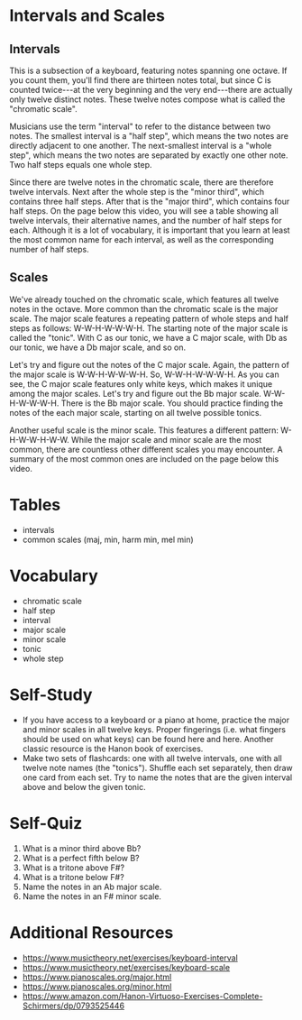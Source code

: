 Intervals and Scales
====================

Intervals
---------

This is a subsection of a keyboard, featuring notes spanning one octave.  If
you count them, you'll find there are thirteen notes total, but since C is
counted twice---at the very beginning and the very end---there are actually
only twelve distinct notes.  These twelve notes compose what is called the
"chromatic scale".

Musicians use the term "interval" to refer to the distance between two notes.
The smallest interval is a "half step", which means the two notes are directly
adjacent to one another.  The next-smallest interval is a "whole step", which
means the two notes are separated by exactly one other note.  Two half steps
equals one whole step.

Since there are twelve notes in the chromatic scale, there are therefore twelve
intervals.  Next after the whole step is the "minor third", which contains
three half steps.  After that is the "major third", which contains four half
steps.  On the page below this video, you will see a table showing all twelve
intervals, their alternative names, and the number of half steps for each.
Although it is a lot of vocabulary, it is important that you learn at least the
most common name for each interval, as well as the corresponding number of half
steps.

Scales
------

We've already touched on the chromatic scale, which features all twelve notes
in the octave.  More common than the chromatic scale is the major scale.  The
major scale features a repeating pattern of whole steps and half steps as
follows: W-W-H-W-W-W-H.  The starting note of the major scale is called the
"tonic".  With C as our tonic, we have a C major scale, with Db as our tonic,
we have a Db major scale, and so on.

Let's try and figure out the notes of the C major scale.  Again, the pattern of
the major scale is W-W-H-W-W-W-H.  So, W-W-H-W-W-W-H.  As you can see, the C
major scale features only white keys, which makes it unique among the major
scales.  Let's try and figure out the Bb major scale.  W-W-H-W-W-W-H.  There is
the Bb major scale.  You should practice finding the notes of the each major
scale, starting on all twelve possible tonics.

Another useful scale is the minor scale.  This features a different pattern:
W-H-W-W-H-W-W.  While the major scale and minor scale are the most common,
there are countless other different scales you may encounter.  A summary of the
most common ones are included on the page below this video.


Tables
======

- intervals
- common scales (maj, min, harm min, mel min)


Vocabulary
==========

- chromatic scale
- half step
- interval
- major scale
- minor scale
- tonic
- whole step


Self-Study
==========

- If you have access to a keyboard or a piano at home, practice the major and
  minor scales in all twelve keys.  Proper fingerings (i.e. what fingers should
  be used on what keys) can be found here and here.  Another classic resource
  is the Hanon book of exercises.
- Make two sets of flashcards: one with all twelve intervals, one with all
  twelve note names (the "tonics").  Shuffle each set separately, then draw one
  card from each set.  Try to name the notes that are the given interval above
  and below the given tonic.


Self-Quiz
=========

1. What is a minor third above Bb?
2. What is a perfect fifth below B?
3. What is a tritone above F#?
4. What is a tritone below F#?
5. Name the notes in an Ab major scale.
6. Name the notes in an F# minor scale.


Additional Resources
====================

- https://www.musictheory.net/exercises/keyboard-interval
- https://www.musictheory.net/exercises/keyboard-scale
- https://www.pianoscales.org/major.html
- https://www.pianoscales.org/minor.html
- https://www.amazon.com/Hanon-Virtuoso-Exercises-Complete-Schirmers/dp/0793525446
